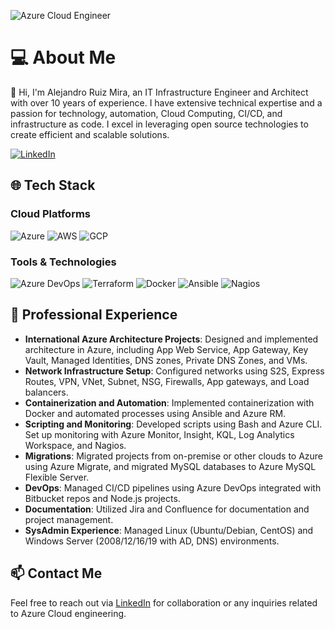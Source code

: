 ![Azure Cloud Engineer](./assets/banner.png)

# 💻 About Me

👋 Hi, I'm Alejandro Ruiz Mira, an IT Infrastructure Engineer and Architect with over 10 years of experience. I have extensive technical expertise and a passion for technology, automation, Cloud Computing, CI/CD, and infrastructure as code. I excel in leveraging open source technologies to create efficient and scalable solutions.

[![LinkedIn](https://img.shields.io/badge/LinkedIn-Profile-blue)](https://www.linkedin.com/in/alejandro-ruiz-mira-9b175059/)

## 🌐 Tech Stack

### Cloud Platforms
![Azure](https://img.shields.io/badge/Azure-0089D6?style=for-the-badge&logo=microsoftazure&logoColor=white)
![AWS](https://img.shields.io/badge/AWS-FF9900?style=for-the-badge&logo=amazonaws&logoColor=white)
![GCP](https://img.shields.io/badge/GCP-4285F4?style=for-the-badge&logo=googlecloud&logoColor=white)

### Tools & Technologies
![Azure DevOps](https://img.shields.io/badge/Azure_DevOps-0078D7?style=for-the-badge&logo=azuredevops&logoColor=white)
![Terraform](https://img.shields.io/badge/Terraform-623CE4?style=for-the-badge&logo=terraform&logoColor=white)
![Docker](https://img.shields.io/badge/Docker-2496ED?style=for-the-badge&logo=docker&logoColor=white)
![Ansible](https://img.shields.io/badge/Ansible-EE0000?style=for-the-badge&logo=ansible&logoColor=white)
![Nagios](https://img.shields.io/badge/Nagios-0070C0?style=for-the-badge&logo=nagios&logoColor=white)

## 🚀 Professional Experience

- **International Azure Architecture Projects**: Designed and implemented architecture in Azure, including App Web Service, App Gateway, Key Vault, Managed Identities, DNS zones, Private DNS Zones, and VMs.
- **Network Infrastructure Setup**: Configured networks using S2S, Express Routes, VPN, VNet, Subnet, NSG, Firewalls, App gateways, and Load balancers.
- **Containerization and Automation**: Implemented containerization with Docker and automated processes using Ansible and Azure RM.
- **Scripting and Monitoring**: Developed scripts using Bash and Azure CLI. Set up monitoring with Azure Monitor, Insight, KQL, Log Analytics Workspace, and Nagios.
- **Migrations**: Migrated projects from on-premise or other clouds to Azure using Azure Migrate, and migrated MySQL databases to Azure MySQL Flexible Server.
- **DevOps**: Managed CI/CD pipelines using Azure DevOps integrated with Bitbucket repos and Node.js projects.
- **Documentation**: Utilized Jira and Confluence for documentation and project management.
- **SysAdmin Experience**: Managed Linux (Ubuntu/Debian, CentOS) and Windows Server (2008/12/16/19 with AD, DNS) environments.

## 📫 Contact Me

Feel free to reach out via [LinkedIn](https://www.linkedin.com/in/alejandro-ruiz-mira-9b175059/) for collaboration or any inquiries related to Azure Cloud engineering.
